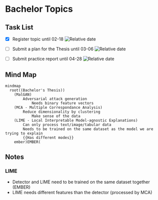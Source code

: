 # Bachelor Topics

## Task List

<!-- TODO: fix by 2025-02-18 -->
- [x] Register topic until 02-18 ![Relative date](https://img.shields.io/date/1739915999?style=flat&label=Due&cacheSeconds=3600)
<!-- TODO: fix by 2025-03-06 -->
- [ ] Submit a plan for the Thesis until 03-06 ![Relative date](https://img.shields.io/date/1741212000?style=flat&label=Due&cacheSeconds=3600)
<!-- TODO: fix by 2025-04-28 -->
- [ ] Submit practice report until 04-28 ![Relative date](https://img.shields.io/date/1745787600?label=Due&cacheSeconds=3600)


## Mind Map

```mermaid
mindmap
  root((Bachelor's Thesis))
    (MalGAN)
        Adversarial attack generation
            Needs binary feature vectors
    (MCA - Multiple Correspondance Analysis)
        Reduce dimensionality by clustering
            Make sense of the data
    (LIME - Local Interpretable Model-agnostic Explanations)
        Can only process text/image/tabular data
        Needs to be trained on the same dataset as the model we are trying to explain
        {{Has different modes}}
    ember)EMBER(
```

## Notes

### LIME

- Detector and LIME need to be trained on the same dataset together (EMBER)
- LIME needs different features than the detector (processed by MCA)
